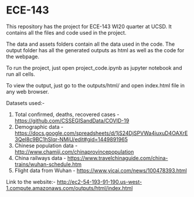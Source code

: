 # ECE-143
This repository has the project for ECE-143 WI20 quarter at UCSD. It contains all the files and code used in the project.

The data and assets folders contain all the data used in the code.
The output folder has all the generated outputs as html as well as the code for the webpage.

To run the project, just open project_code.ipynb as jupyter notebook and run all cells.

To view the output, just go to the outputs/html/ and open index.html file in any web browser.

Datasets used:-

1. Total confirmed, deaths, recovered cases - https://github.com/CSSEGISandData/COVID-19
2. Demographic data - https://docs.google.com/spreadsheets/d/1jS24DjSPVWa4iuxuD4OAXrE3QeI8c9BC1hSlqr-NMiU/edit#gid=1449891965
3. Chinese population data - http://www.chamiji.com/chinaprovincepopulation
4. China railways data - https://www.travelchinaguide.com/china-trains/wuhan-schedule.htm
5. Flight data from Wuhan - https://www.yicai.com/news/100478393.html


Link to the website:- http://ec2-54-193-91-190.us-west-1.compute.amazonaws.com/outputs/html/index.html
